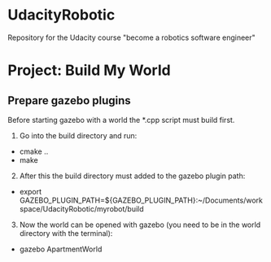 # UdacityRobotic
Repository for the Udacity course "become a robotics software engineer"

# Project: Build My World
## Prepare gazebo plugins
Before starting gazebo with a world the *.cpp script must build first.
1. Go into the build directory and run:
* cmake ..
* make

2. After this the build directory must added to the gazebo plugin path:
* export GAZEBO_PLUGIN_PATH=${GAZEBO_PLUGIN_PATH}:~/Documents/workspace/UdacityRobotic/myrobot/build

3. Now the world can be opened with gazebo (you need to be in the world directory with the terminal):
* gazebo ApartmentWorld
